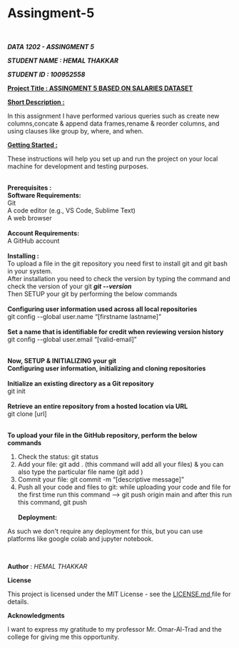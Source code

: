 # Assingment-5

<br>

<b><i>DATA 1202 - ASSINGMENT 5</i></b><br>

<b><i>STUDENT NAME : HEMAL THAKKAR</i></b><br>

<b><i>STUDENT ID : 100952558</i></b><br>

<b><u>Project Title : ASSINGMENT 5 BASED ON SALARIES DATASET</u></b><br>

<b><u>Short Description : </u></b><br>

In this assignment I have performed various queries such as create new columns,concate & append data frames,rename & reorder columns, and using clauses like group by, where, and when.<br>

<b><u>Getting Started : </u></b><br>

These instructions will help you set up and run the project on your local machine for development and testing purposes.

<br>
<b>
Prerequisites :
<br>
    Software Requirements:</b><br>
        Git<br>
        A code editor (e.g., VS Code, Sublime Text)<br>
        A web browser<br><br>
   <b> Account Requirements:</b><br>
        A GitHub account<br>

<br>
<b>
Installing :<br></b>
To upload a file in the git repository you need first to install git and git bash in your system.<br>
After installation you need to check the version by typing the command and check the version of your git <b><i>git --version</i></b><br>
Then SETUP your git by performing the below commands<br><br>
<b>Configuring user information used across all local repositories</b><br>
git config --global user.name “[firstname lastname]”<br><br>
<b> Set a name that is identifiable for credit when reviewing version history</b><br>
git config --global user.email “[valid-email]”<br><br>

<b>Now, SETUP & INITIALIZING your git</b><br>
<b>Configuring user information, initializing and cloning repositories</b><br><br>
<b>Initialize an existing directory as a Git repository</b><br>
git init<br><br>
<b>Retrieve an entire repository from a hosted location via URL</b></br>
git clone [url]<br><br>

<b> To upload your file in the GitHub repository, perform the below commands </b><br>
1. Check the status: git status
2. Add your file: git add . (this command will add all your files) & you can also type the particular file name (git add <file name>)
3. Commit your file: git commit -m “[descriptive message]”
4. Push all your code and files to git: while uploading your code and file for the first time run this command --> git push origin main and after this run this command, git push
<br><br>
<b> Deployment: </b>

As such we don't require any deployment for this, but you can use platforms like google colab and jupyter notebook.

<br>

<b>Author</b> : <i>HEMAL THAKKAR</i>

<b> License </b>

This project is licensed under the MIT License - see the <a href="https://github.com/Hemal-22/Data-Analysis-Tools/blob/main/LICENSE">LICENSE.md </a> file for details.

<be>

<b> Acknowledgments </b>

I want to express my gratitude to my professor Mr. Omar-Al-Trad and the college for giving me this opportunity.


